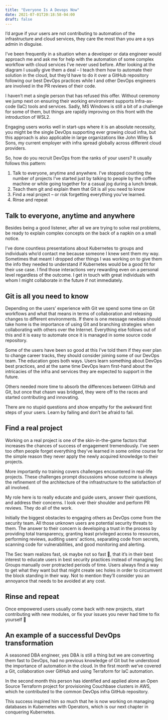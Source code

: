 ```yaml
---
title: "Everyone Is A Devops Now"
date: 2021-07-01T20:18:58-04:00
draft: false
---
```


I’d argue if your users are not contributing to automation of the infrastructure and cloud services, they care the most than you are a sys admin in disguise.  

I’ve been frequently in a situation when a developer or data engineer would approach me and ask me for help with the automation of some complex workflow with cloud services I’ve never used before. After looking at the diagram I usually give them a deal – I teach them how to automate their solution in the cloud, but they’d have to do it over a GitHub repository following our best DevOps practices while I and other DevOps engineers are involved in the PR reviews of their code.

I haven’t met a single person that has refused this offer. Without ceremony we jump next on ensuring their working environment supports Infra-as-code (IaC) tools and services. Sadly, MS Windows is still a bit of a challenge for some of them, but things are rapidly improving on this front with the introduction of WSL2. 

Engaging users works well in start-ups where it is an absolute necessity, you might be the single DevOps supporting ever growing cloud infra, but this approach is also applicable in large organizations like John Wiley & Sons, my current employer with infra spread globally across different cloud providers.

So, how do you recruit DevOps from the ranks of your users? It usually follows this pattern:
1.	Talk to everyone, anytime and anywhere.
I’ve stopped counting the number of projects I’ve started just by talking to people by the coffee machine or while going together for a casual jog during a lunch break.
2.	Teach them git and explain them that Git is all you need to know
3.	Find a real project – or risk forgetting everything you’ve learned.
4.	Rinse and repeat

## Talk to everyone, anytime and anywhere
Besides being a good listener, after all we are trying to solve real problems, be ready to explain complex concepts on the back of a napkin on a small notice. 

I’ve done countless presentations about Kubernetes to groups and individuals who’d contact me because someone I knew sent them my way. Sometimes that meant I dropped other things I was working on to give them the info they needed to understand if Kubernetes would be a good fit for their use case. I find those interactions very rewarding even on a personal level regardless of the outcome. I get in touch with great individuals with whom I might collaborate in the future if not immediately. 

## Git is all you need to know

Depending on the users’ experience with Git we spend some time on Git workflows and what that means in terms of collaboration and releasing changes to different environments. If there is one message newbies should take home is the importance of using Git and branching strategies when collaborating with others over the Internet. Everything else follows out of this and it is easy to automate once it is managed in some source code repository.

Some of the users have been so good at this I’ve told them if they ever plan to change career tracks, they should consider joining some of our DevOps team. The education goes both ways. Users learn something about DevOps best practices, and at the same time DevOps learn first-hand about the intricacies of the infra and services they are expected to support in the future.

Others needed more time to absorb the differences between GitHub and Git, but once that chasm was bridged, they were off to the races and started contributing and innovating. 

There are no stupid questions and show empathy for the awkward first steps of your users. Learn by failing and don’t be afraid to fail.

## Find a real project 

Working on a real project is one of the skin-in-the-game factors that increases the chances of success of engagement tremendously. I’ve seen too often people forget everything they’ve learned in some online course for the simple reason they never apply the newly acquired knowledge to their projects.

More importantly no training covers challenges encountered in real-life projects. These challenges prompt discussions whose outcome is always the refinement of the architecture of the infrastructure to the satisfaction of all involved.

My role here is to really educate and guide users, answer their questions, and address their concerns. I look over their shoulder and perform PR reviews. They do all of the work. 

Initially the biggest obstacles to engaging others as DevOps come from the security team. All those unknown users are potential security threats to them. The answer to their concern is developing a trust in the process by providing total transparency, granting least privileged access to resources, performing reviews, auditing users’ actions, separating code from secrets, scanning code for vulnerabilities, and good monitoring and alerting. 

The Sec team realizes fast, ok maybe not so fast , that it’s in their best interest to educate users in best security practices instead of managing Sec Groups manually over protracted periods of time. Users always find a way to get what they want but that might create sec holes in order to circumvent the block standing in their way. Not to mention they’ll consider you an annoyance that needs to be avoided at any cost.

## Rinse and repeat

Once empowered users usually come back with new projects, start contributing with new modules, or fix your issues you never had time to fix yourself 

## An example of a successful DevOps transformation

A seasoned DBA engineer, yes DBA is still a thing but we are converting them fast to DevOps, had no previous knowledge of Git but he understood the importance of automation in the cloud. In the first month we’ve covered a Git, collaboration over GitHub and using Terraform for IaC automation.

In the second month this person has identified and applied alone an Open Source Terraform project for provisioning Couchbase clusters in AWS, which he contributed to the common DevOps infra GitHub repository. 

This success inspired him so much that he is now working on managing databases in Kubernetes with Operators, which is our next chapter in conquering Kubernetes.
 